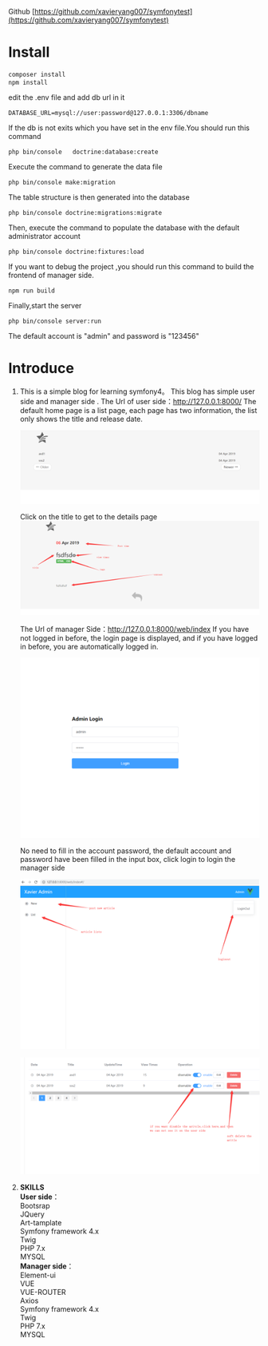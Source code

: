 Github [https://github.com/xavieryang007/symfonytest](https://github.com/xavieryang007/symfonytest)
    
    
# Install
```shell
composer install
npm install
```
edit the .env file and add db url in it
```
DATABASE_URL=mysql://user:password@127.0.0.1:3306/dbname
```

If the db is not exits which you have set in the env file.You should run this command
```shell
php bin/console   doctrine:database:create
```

Execute the command to generate the data file
```shell
php bin/console make:migration
```
The table structure is then generated into the database
```shell
php bin/console doctrine:migrations:migrate
```

Then, execute the command to populate the database with the default administrator account
``` shell
php bin/console doctrine:fixtures:load
```
If you want to debug the project ,you should run this command to build the frontend of manager side.
``` shell
npm run build
```

Finally,start the server
``` shell
php bin/console server:run
```
The default account is "admin" and password is "123456"

# Introduce

1. This is a simple blog for learning symfony4。
    This blog has simple user side and manager side .
    The Url of user side：http://127.0.0.1:8000/
    The default home page is a list page, each page has two information, the list only shows the title and release date.    
    
    ![](_v_images/20190408094014328_3216.png)    
    
    Click on the title to get to the details page
    ![](_v_images/20190408094031004_28098.png)    
    
    The Url of manager Side：http://127.0.0.1:8000/web/index
    If you have not logged in before, the login page is displayed, and if you have logged in before, you are automatically logged in.    
    
    ![](_v_images/20190408094049511_1933.png)    
    
    No need to fill in the account password, the default account and password have been filled in the input box, click login to login the manager side    
    
    ![](_v_images/20190408094102840_15286.png)
       
       
    ![](_v_images/20190408094110345_11667.png)
        
        

2. **SKILLS**    
    **User side**：    
        Bootsrap    
        JQuery    
        Art-tamplate    
        Symfony framework 4.x    
        Twig    
        PHP 7.x    
        MYSQL    
    **Manager side**：    
        Element-ui    
        VUE    
        VUE-ROUTER    
        Axios    
        Symfony framework 4.x    
        Twig    
        PHP 7.x    
        MYSQL    


